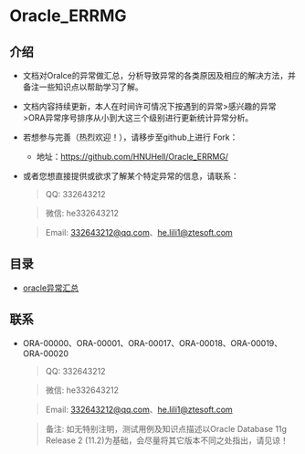 # Oracle_ERRMG

## 介绍
- 文档对Oralce的异常做汇总，分析导致异常的各类原因及相应的解决方法，并备注一些知识点以帮助学习了解。
- 文档内容持续更新，本人在时间许可情况下按遇到的异常>感兴趣的异常>ORA异常序号排序从小到大这三个级别进行更新统计异常分析。
- 若想参与完善（热烈欢迎！），请移步至github上进行 Fork：
	- 地址：<https://github.com/HNUHell/Oracle_ERRMG/>
- 或者您想直接提供或欲求了解某个特定异常的信息，请联系：

	> QQ: 332643212
	
	> 微信: he332643212
	
	> Email: 332643212@qq.com、he.lili1@ztesoft.com

## 目录

- [oracle异常汇总](oracle异常汇总.md)


## 联系

- ORA-00000、ORA-00001、ORA-00017、ORA-00018、ORA-00019、ORA-00020
	
	> QQ: 332643212
	
	> 微信: he332643212
	
	> Email: 332643212@qq.com、he.lili1@ztesoft.com
	
	> 备注: 如无特别注明，测试用例及知识点描述以Oracle Database 11g Release 2 (11.2)为基础，会尽量将其它版本不同之处指出，请见谅！
	
